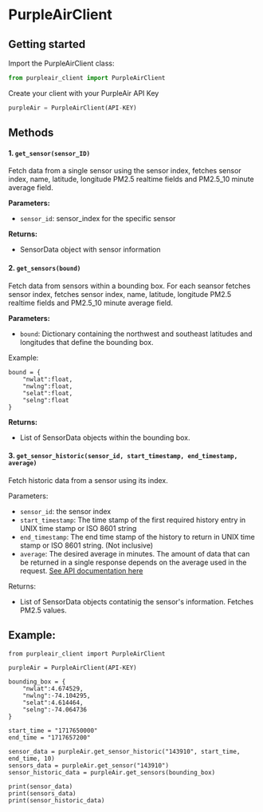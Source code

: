 # PurpleAirClient

## Getting started

Import the PurpleAirClient class:

```python
from purpleair_client import PurpleAirClient
```
Create your client with your PurpleAir API Key
```python
purpleAir = PurpleAirClient(API-KEY)
```

## Methods


#### 1. ```get_sensor(sensor_ID)```

Fetch data from a single sensor using the sensor index, fetches sensor index, name, latitude, longitude PM2.5 realtime fields and PM2.5_10 minute average field.


__Parameters:__
- ```sensor_id```: sensor_index for the specific sensor

__Returns:__
- SensorData object with sensor information

#### 2. ```get_sensors(bound)```


Fetch data from sensors within a bounding box. For each seansor fetches sensor index, fetches sensor index, name, latitude, longitude PM2.5 realtime fields and PM2.5_10 minute average field.


__Parameters:__

- ```bound```: Dictionary containing the northwest and southeast latitudes and longitudes that define the bounding box.

Example: 
```
bound = {
    "nwlat":float,
    "nwlng":float,
    "selat":float, 
    "selng":float
}
```


__Returns:__
- List of SensorData objects within the bounding box.

#### 3. ```get_sensor_historic(sensor_id, start_timestamp, end_timestamp, average)```


Fetch historic data from a sensor using its index. 

Parameters:
- ```sensor_id```: the sensor index
- ```start_timestamp```: The time stamp of the first required history entry in UNIX time stamp or ISO 8601 string
- ```end_timestamp```: The end time stamp of the history to return in UNIX time stamp or ISO 8601 string. (Not inclusive) 
- ```average```: 	The desired average in minutes. The amount of data that can be returned in a single response depends on the average used in the request. [See API documentation here](https://api.purpleair.com/#api-sensors-get-sensor-history)

Returns:
- List of SensorData objects contatinig the sensor's information. Fetches PM2.5 values.


## Example:

```
from purpleair_client import PurpleAirClient

purpleAir = PurpleAirClient(API-KEY)

bounding_box = {
    "nwlat":4.674529,
    "nwlng":-74.104295,
    "selat":4.614464, 
    "selng":-74.064736
}

start_time = "1717650000"
end_time = "1717657200"

sensor_data = purpleAir.get_sensor_historic("143910", start_time, end_time, 10)
sensors_data = purpleAir.get_sensor("143910")
sensor_historic_data = purpleAir.get_sensors(bounding_box)

print(sensor_data)
print(sensors_data)
print(sensor_historic_data)

```